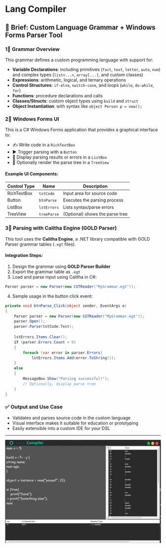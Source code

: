 ﻿# Lang Compiler

## 🔹 Brief: Custom Language Grammar + Windows Forms Parser Tool

### 1️️⃣ Grammar Overview

This grammar defines a custom programming language with support for:

- **Variable Declarations**: including primitives (`fact`, `text`, `letter`, `auto`, `num`) and complex types (`list<...>`, `array[...]`, and custom classes)
- **Expressions**: arithmetic, logical, and ternary operations
- **Control Structures**: `if-else`, `switch-case`, and loops (`while`, `do-while`, `for`)
- **Functions**: procedure declarations and calls
- **Classes/Structs**: custom object types using `build` and `struct`
- **Object Instantiation**: with syntax like `object Person p = new();`

### 2️️⃣ Windows Forms UI

This is a C# Windows Forms application that provides a graphical interface to:

- ✍️ Write code in a `RichTextBox`
- ▶️ Trigger parsing with a `Button`
- 📝 Display parsing results or errors in a `ListBox`
- 🔁 Optionally render the parse tree in a `TreeView`

#### Example UI Components:

| Control Type | Name        | Description                     |
| ------------ | ----------- | ------------------------------- |
| RichTextBox  | `txtCode`   | Input area for source code      |
| Button       | `btnParse`  | Executes the parsing process    |
| ListBox      | `lstErrors` | Lists syntax/parse errors       |
| TreeView     | `treeParse` | (Optional) shows the parse tree |

### 3️️⃣ Parsing with Calitha Engine (GOLD Parser)

This tool uses the **Calitha Engine**, a .NET library compatible with GOLD Parser grammar tables (`.egt` files).

#### Integration Steps:

1. Design the grammar using **GOLD Parser Builder**
2. Export the grammar table as `.egt`
3. Load and parse input using Calitha in C#:

```csharp
Parser parser = new Parser(new CGTReader("MyGrammar.egt"));
```

4. Sample usage in the button click event:

```csharp
private void btnParse_Click(object sender, EventArgs e)
{
    Parser parser = new Parser(new CGTReader("MyGrammar.egt"));
    parser.Open();
    parser.Parse(txtCode.Text);

    lstErrors.Items.Clear();
    if (parser.Errors.Count > 0)
    {
        foreach (var error in parser.Errors)
            lstErrors.Items.Add(error.ToString());
    }
    else
    {
        MessageBox.Show("Parsing successful!");
        // Optionally, display parse tree
    }
}
```

### ✅ Output and Use Case

- Validates and parses source code in the custom language
- Visual interface makes it suitable for education or prototyping
- Easily extensible into a custom IDE for your DSL

---

![Screenshot](Resources/screenshot.png)

